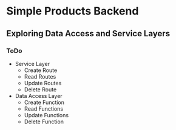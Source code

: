 # Simple Products Backend
## Exploring Data Access and Service Layers

### ToDo
- Service Layer
    - Create Route
    - Read Routes
    - Update Routes
    - Delete Route
- Data Access Layer
    - Create Function
    - Read Functions
    - Update Functions
    - Delete Function
